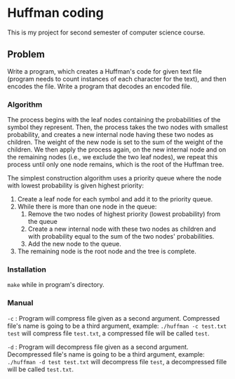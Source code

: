 # Huffman coding
This is my project for second semester of computer science course.

## Problem
Write a program, which creates a Huffman's code for given text file (program needs to count instances of each character for the text), and then encodes the file. Write a program that decodes an encoded file.

### Algorithm
The process begins with the leaf nodes containing the probabilities of the symbol they represent. Then, the process takes the two nodes with smallest probability, and creates a new internal node having these two nodes as children. The weight of the new node is set to the sum of the weight of the children. We then apply the process again, on the new internal node and on the remaining nodes (i.e., we exclude the two leaf nodes), we repeat this process until only one node remains, which is the root of the Huffman tree.

The simplest construction algorithm uses a priority queue where the node with lowest probability is given highest priority:

1. Create a leaf node for each symbol and add it to the priority queue.
1. While there is more than one node in the queue:
	1. Remove the two nodes of highest priority (lowest probability) from the queue
	1. Create a new internal node with these two nodes as children and with probability equal to the sum of the two nodes' probabilities.
	1. Add the new node to the queue.
1. The remaining node is the root node and the tree is complete.

### Installation
`make` while in program's directory.

### Manual
`-c` : Program will compress file given as a second argument. Compressed file's name is going to be a third argument, example:
`./huffman -c test.txt test` will compress file `test.txt`, a compressed file will be called `test`.

`-d` : Program will decompress file given as a second argument. Decompressed file's name is going to be a third argument, example:
`./huffman -d test test.txt` will decompress file `test`, a decompressed fille will be called `test.txt`.
